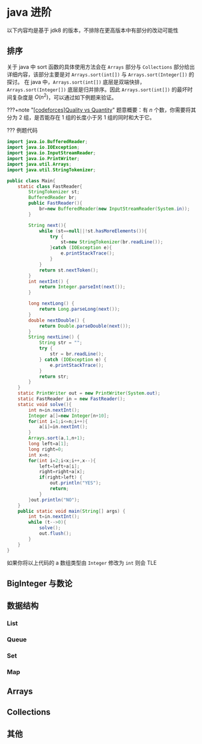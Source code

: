 # java 进阶

以下内容均是基于 jdk8 的版本，不排除在更高版本中有部分的改动可能性

## 排序

关于 java 中 sort 函数的具体使用方法会在 `Arrays` 部分与 `Collections` 部分给出详细内容，该部分主要是对 `Arrays.sort(int[])` 与 `Arrays.sort(Integer[])` 的探讨。
在 java 中，`Arrays.sort(int[])` 底层是双端快排，`Arrays.sort(Integer[])` 底层是归并排序。因此 `Arrays.sort(int[])` 的最坏时间复杂度是 $O(n^2)$，可以通过如下例题来验证。

???+note "[[codeforces]Quality vs Quantity](https://www.luogu.com.cn/problem/P1216)"
    题意概要：有 $n$ 个数，你需要将其分为 2 组，是否能存在 1 组的长度小于另 1 组的同时和大于它。

??? 例题代码

```java
import java.io.BufferedReader;
import java.io.IOException;
import java.io.InputStreamReader;
import java.io.PrintWriter;
import java.util.Arrays;
import java.util.StringTokenizer;

public class Main{
    static class FastReader{
        StringTokenizer st;
        BufferedReader br;
        public FastReader(){
            br=new BufferedReader(new InputStreamReader(System.in));
        }

        String next(){
            while (st==null||!st.hasMoreElements()){
                try {
                    st=new StringTokenizer(br.readLine());
                }catch (IOException e){
                    e.printStackTrace();
                }
            }
            return st.nextToken();
        }
        int nextInt() {
            return Integer.parseInt(next());
        }

        long nextLong() {
            return Long.parseLong(next());
        }
        double nextDouble() {
            return Double.parseDouble(next());
        }
        String nextLine() {
            String str = "";
            try {
                str = br.readLine();
            } catch (IOException e) {
                e.printStackTrace();
            }
            return str;
        }
    }
    static PrintWriter out = new PrintWriter(System.out);
    static FastReader in = new FastReader();
    static void solve(){
        int n=in.nextInt();
        Integer a[]=new Integer[n+10];
        for(int i=1;i<=n;i++){
            a[i]=in.nextInt();
        }
        Arrays.sort(a,1,n+1);
        long left=a[1];
        long right=0;
        int x=n;
        for(int i=2;i<x;i++,x--){
            left=left+a[i];
            right=right+a[x];
            if(right>left) {
                out.println("YES");
                return;
            }
        }out.println("NO");
    }
    public static void main(String[] args) {
        int t=in.nextInt();
        while (t-->0){
            solve();
            out.flush();
        }
    }
}
```

如果你将以上代码的 a 数组类型由 `Integer` 修改为 `int` 则会 TLE

## BigInteger 与数论

## 数据结构

### List

### Queue

### Set

### Map

## Arrays

## Collections

## 其他
